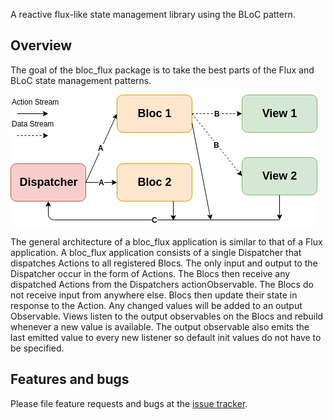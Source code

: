 A reactive flux-like state management library using the BLoC pattern.

## Overview
The goal of the bloc_flux package is to take the best parts of the Flux and BLoC state management patterns.

![General Architecture][general_architecture_img]

The general architecture of a bloc_flux application is similar to that of a Flux application. 
A bloc_flux application consists of a single Dispatcher that dispatches Actions to all registered Blocs. 
The only input and output to the Dispatcher occur in the form of Actions. 
The Blocs then receive any dispatched Actions from the Dispatchers actionObservable. 
The Blocs do not receive input from anywhere else. 
Blocs then update their state in response to the Action. 
Any changed values will be added to an output Observable. 
Views listen to the output observables on the Blocs and rebuild whenever a new value is available. 
The output observable also emits the last emitted value to every new listener so default init values do not have to be specified.




## Features and bugs

Please file feature requests and bugs at the [issue tracker][tracker].

[tracker]: https://github.com/BrennanGambling/bloc_flux/issues
[general_architecture_img]: https://github.com/BrennanGambling/bloc_flux/blob/master/bloc_flux/doc/images/main/bloc_flux_architecture.png?raw=true